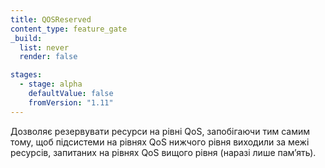 ```yaml
---
title: QOSReserved
content_type: feature_gate
_build:
  list: never
  render: false

stages:
  - stage: alpha 
    defaultValue: false
    fromVersion: "1.11"
---
```

Дозволяє резервувати ресурси на рівні QoS, запобігаючи тим самим тому, щоб підсистеми на рівнях QoS нижчого рівня виходили за межі ресурсів, запитаних на рівнях QoS вищого рівня (наразі лише памʼять).